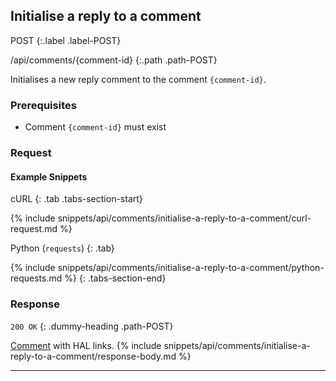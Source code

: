## Initialise a reply to a comment

POST
{:.label .label-POST}

/api/comments/{comment-id}
{:.path .path-POST}

Initialises a new reply comment to the comment `{comment-id}`.

### Prerequisites

- Comment `{comment-id}` must exist

### Request
#### Example Snippets
cURL
{: .tab .tabs-section-start}

{% include snippets/api/comments/initialise-a-reply-to-a-comment/curl-request.md %}

Python (`requests`)
{: .tab}

{% include snippets/api/comments/initialise-a-reply-to-a-comment/python-requests.md %}
{: .tabs-section-end}

### Response
`200 OK`
{: .dummy-heading .path-POST}

[Comment](comments#comment) with HAL links.
{% include snippets/api/comments/initialise-a-reply-to-a-comment/response-body.md %}

---
